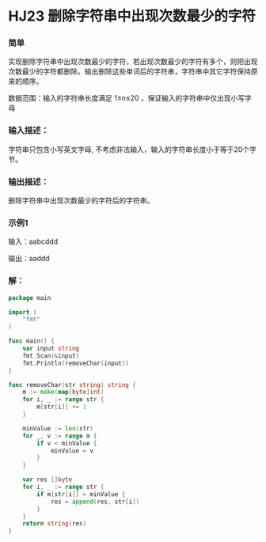 # HJ23 删除字符串中出现次数最少的字符

### 简单
实现删除字符串中出现次数最少的字符，若出现次数最少的字符有多个，则把出现次数最少的字符都删除。输出删除这些单词后的字符串，字符串中其它字符保持原来的顺序。

数据范围：输入的字符串长度满足 1≤n≤20  ，保证输入的字符串中仅出现小写字母

### 输入描述：
字符串只包含小写英文字母, 不考虑非法输入，输入的字符串长度小于等于20个字节。

### 输出描述：
删除字符串中出现次数最少的字符后的字符串。

### 示例1
输入：aabcddd

输出：aaddd

### 解：
```go
package main

import (
	"fmt"
)

func main() {
	var input string
	fmt.Scan(&input)
	fmt.Println(removeChar(input))
}

func removeChar(str string) string {
	m := make(map[byte]int)
	for i, _ := range str {
		m[str[i]] += 1
	}

	minValue := len(str)
	for _, v := range m {
		if v < minValue {
			minValue = v
		}
	}

	var res []byte
	for i, _ := range str {
		if m[str[i]] > minValue {
			res = append(res, str[i])
		}
	}
	return string(res)
}
```